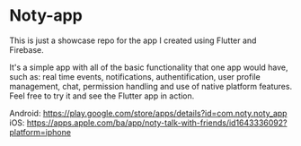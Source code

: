 # Noty-app

This is just a showcase repo for the app I created using Flutter and Firebase.

It's a simple app with all of the basic functionality that one app would have, such as: real time events, notifications, authentification, user profile management, chat, permission handling and use of native platform features. Feel free to try it and see the Flutter app in action.

Android: https://play.google.com/store/apps/details?id=com.noty.noty_app <br />
iOS: https://apps.apple.com/ba/app/noty-talk-with-friends/id1643336092?platform=iphone <br />

